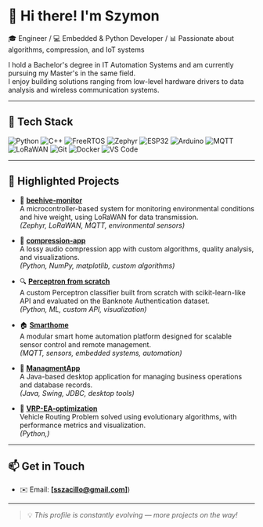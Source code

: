 # 👋 Hi there! I'm Szymon

🎓 Engineer / 💻 Embedded & Python Developer / 📊 Passionate about algorithms, compression, and IoT systems

I hold a Bachelor's degree in IT Automation Systems and am currently pursuing my Master's in the same field.  
I enjoy building solutions ranging from low-level hardware drivers to data analysis and wireless communication systems.


---

## 🧠 Tech Stack

![Python](https://img.shields.io/badge/Python-3670A0?style=for-the-badge&logo=python&logoColor=ffdd54)
![C++](https://img.shields.io/badge/C++-00599C?style=for-the-badge&logo=c%2B%2B&logoColor=white)
![FreeRTOS](https://img.shields.io/badge/FreeRTOS-0091BD?style=for-the-badge&logo=freertos&logoColor=white)
![Zephyr](https://img.shields.io/badge/Zephyr-563D7C?style=for-the-badge&logo=zephyrproject&logoColor=white)
![ESP32](https://img.shields.io/badge/ESP32-323232?style=for-the-badge&logo=espressif&logoColor=white)
![Arduino](https://img.shields.io/badge/Arduino-00979D?style=for-the-badge&logo=arduino&logoColor=white)
![MQTT](https://img.shields.io/badge/MQTT-660066?style=for-the-badge&logo=eclipsemosquitto&logoColor=white)
![LoRaWAN](https://img.shields.io/badge/LoRaWAN-00B5AD?style=for-the-badge&logo=thethingsnetwork&logoColor=white)
![Git](https://img.shields.io/badge/Git-F05032?style=for-the-badge&logo=git&logoColor=white)
![Docker](https://img.shields.io/badge/Docker-2496ED?style=for-the-badge&logo=docker&logoColor=white)
![VS Code](https://img.shields.io/badge/VS%20Code-007ACC?style=for-the-badge&logo=visual-studio-code&logoColor=white)

---

## 📂 Highlighted Projects

- 🐝 **[beehive-monitor](https://github.com/sszacillo/beehive-monitor)**  
  A microcontroller-based system for monitoring environmental conditions and hive weight, using LoRaWAN for data transmission.  
  *(Zephyr, LoRaWAN, MQTT, environmental sensors)*

- 🔄 **[compression-app](https://github.com/JGZimek/compression-app)**  
  A lossy audio compression app with custom algorithms, quality analysis, and visualizations.  
  *(Python, NumPy, matplotlib, custom algorithms)*

- 🔍 **[Perceptron from scratch](https://github.com/JGZimek/perceptron)**  
  A custom Perceptron classifier built from scratch with scikit-learn-like API and evaluated on the Banknote Authentication dataset.  
  *(Python, ML, custom API, visualization)*

- 🏠 **[Smarthome](https://github.com/sszacillo/Smarthome)**  
  A modular smart home automation platform designed for scalable sensor control and remote management.  
  *(MQTT, sensors, embedded systems, automation)*

- 🧠 **[ManagmentApp](https://github.com/sszacillo/managmentapp)**  
  A Java-based desktop application for managing business operations and database records.  
  *(Java, Swing, JDBC, desktop tools)*

- 🚚 **[VRP-EA-optimization](https://github.com/JGZimek/VRP-EA-optimization)**  
  Vehicle Routing Problem solved using evolutionary algorithms, with performance metrics and visualization.  
  *(Python,)*

---

## 📫 Get in Touch

- ✉️ Email: **[sszacillo@gmail.com]**)

---

> 💡 *This profile is constantly evolving — more projects on the way!*